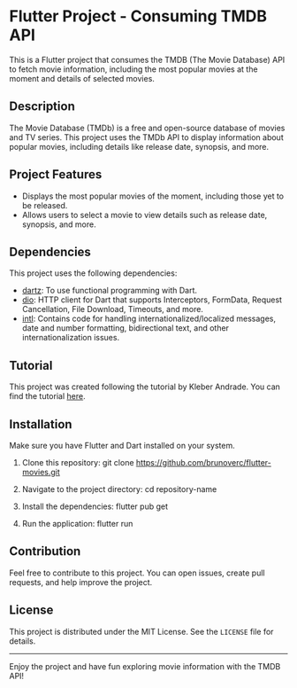 # Flutter Project - Consuming TMDB API

This is a Flutter project that consumes the TMDB (The Movie Database) API to fetch movie information, including the most popular movies at the moment and details of selected movies.

## Description

The Movie Database (TMDb) is a free and open-source database of movies and TV series. This project uses the TMDb API to display information about popular movies, including details like release date, synopsis, and more.

## Project Features

- Displays the most popular movies of the moment, including those yet to be released.
- Allows users to select a movie to view details such as release date, synopsis, and more.

## Dependencies

This project uses the following dependencies:

- [dartz](https://pub.dev/packages/dartz): To use functional programming with Dart.
- [dio](https://pub.dev/packages/dio): HTTP client for Dart that supports Interceptors, FormData, Request Cancellation, File Download, Timeouts, and more.
- [intl](https://pub.dev/packages/intl): Contains code for handling internationalized/localized messages, date and number formatting, bidirectional text, and other internationalization issues.

## Tutorial

This project was created following the tutorial by Kleber Andrade. You can find the tutorial [here](https://medium.com/flutter-comunidade-br/criando-um-aplicativo-em-flutter-para-consumir-uma-api-de-filmes-tmdb-2b5a9982bfcd).

## Installation

Make sure you have Flutter and Dart installed on your system.

1. Clone this repository:
git clone https://github.com/brunoverc/flutter-movies.git

2. Navigate to the project directory:
cd repository-name

3. Install the dependencies:
flutter pub get

4. Run the application:
flutter run


## Contribution

Feel free to contribute to this project. You can open issues, create pull requests, and help improve the project.

## License

This project is distributed under the MIT License. See the `LICENSE` file for details.

---

Enjoy the project and have fun exploring movie information with the TMDB API!
